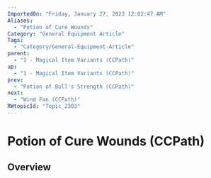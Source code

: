 ```yaml
---
ImportedOn: "Friday, January 27, 2023 12:02:47 AM"
Aliases:
  - "Potion of Cure Wounds"
Category: "General Equipment Article"
Tags:
  - "Category/General-Equipment-Article"
parent:
  - "1 - Magical Item Variants (CCPath)"
up:
  - "1 - Magical Item Variants (CCPath)"
prev:
  - "Potion of Bull's Strength (CCPath)"
next:
  - "Wind Fan (CCPath)"
RWtopicId: "Topic_2303"
---
```

# Potion of Cure Wounds (CCPath)
## Overview
